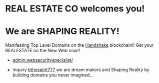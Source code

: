 # REAL ESTATE CO welcomes you!
# We are SHAPING REALITY!

Manifesting Top Level Domains on the [Handshake](https://handshake.org/) blockchain!! Get your REALESTATE on the New Web now!!

- [admin.websecurityspecialist/](http://admin.websecurityspecialist/)

- inquiry [bthespirit777](https://protonmail.com) we are dream makers and Shaping Reality by building domains you never imagined...
